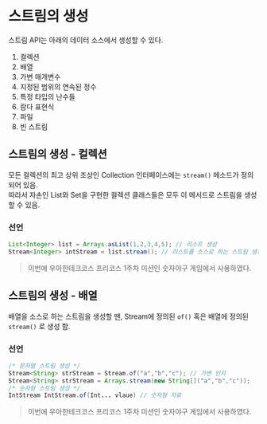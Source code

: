 # 스트림의 생성
스트림 API는 아래의 데이터 소스에서 생성할 수 있다.
1. 컬렉션
2. 배열
3. 가변 매개변수
4. 지정된 범위의 연속된 정수
5. 특정 타입의 난수들
6. 람다 표현식
7. 파일
8. 빈 스트림

## 스트림의 생성 - 컬렉션
모든 컬렉션의 최고 상위 조상인 Collection 인터페이스에는 `stream()` 메소드가 정의되어 있음.  
따라서 자손인 List와 Set을 구현한 컬렉션 클래스들은 모두 이 메서드로 스트림을 생성할 수 있음.

### 선언
``` java
List<Integer> list = Arrays.asList(1,2,3,4,5); // 리스트 생성
Stream<Integer> intStream = list.stream(); // 리스트를 소스로 하는 스트림 생성
```

> 이번에 우아한테크코스 프리코스 1주차 미션인 숫자야구 게임에서 사용하였다.

## 스트림의 생성 - 배열
배열을 소스로 하는 스트림을 생성할 땐, Stream에 정의된 `of()` 혹은 배열에 정의된 `stream()` 로 생성 함.

### 선언
``` java
/* 문자열 스트림 생성 */
Stream<String> strStream = Stream.of("a","b","c"); // 가변 인자
Stream<String> strStream = Arrays.stream(new String[]("a","b","c")); 
/* 숫자형 스트림 생성 */
IntStream IntStream.of(Int... vlaue) // 숫자형 자료
```

> 이번에 우아한테크코스 프리코스 1주차 미션인 숫자야구 게임에서 사용하였다.